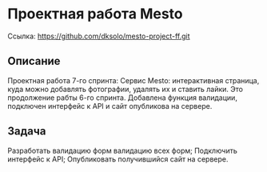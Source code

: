 # Проектная работа Mesto

Ссылка: https://github.com/dksolo/mesto-project-ff.git

## Описание
Проектная работа 7-го спринта:
Сервис Mesto: интерактивная страница, куда можно добавлять фотографии, удалять их и ставить лайки.
Это продолжение рабты 6-го спринта. Добавлена функция валидации, подключен интерфейс к API и сайт опубликова на сервере.

## Задача
Разработать валидацию форм валидацию всех форм;
Подключить  интерфейс к API;
Опубликовать получившийся сайт на сервере.

